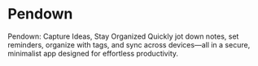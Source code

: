 # Pendown
Pendown: Capture Ideas, Stay Organized  Quickly jot down notes, set reminders, organize with tags, and sync across devices—all in a secure, minimalist app designed for effortless productivity.
